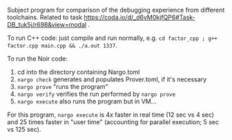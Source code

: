 Subject program for comparison of the debugging experience from different
toolchains. Related to task
https://coda.io/d/_d6vM0kjfQP6#Task-DB_tuk5j/r698&view=modal .

To run C++ code: just compile and run normally, e.g.
`cd factor_cpp ; g++ factor.cpp main.cpp && ./a.out 1337`.

To run the Noir code:

1. cd into the directory containing Nargo.toml
2. `nargo check` generates and populates Prover.toml, if it's necessary
3. `nargo prove` "runs the program"
4. `nargo verify` verifies the run performed by `nargo prove`
5. `nargo execute` also runs the program but in VM...

For this program, `nargo execute` is 4x faster in real time (12 sec vs 4 sec)
and 25 times faster in "user time" (accounting for parallel execution; 5 sec vs
125 sec).
